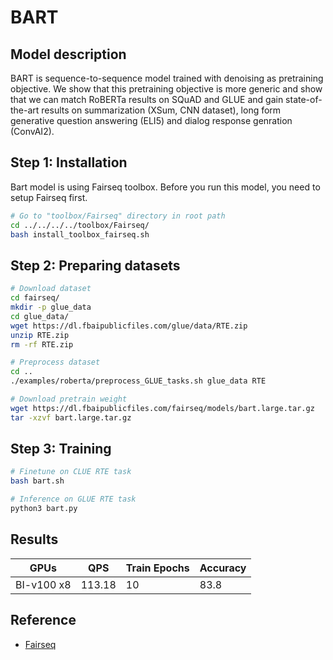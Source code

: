 # BART

## Model description

BART is sequence-to-sequence model trained with denoising as pretraining objective. We show that this pretraining
objective is more generic and show that we can match RoBERTa results on SQuAD and GLUE and gain state-of-the-art results
on summarization (XSum, CNN dataset), long form generative question answering (ELI5) and dialog response genration
(ConvAI2).

## Step 1: Installation

Bart model is using Fairseq toolbox. Before you run this model, you need to setup Fairseq first.

```bash
# Go to "toolbox/Fairseq" directory in root path
cd ../../../../toolbox/Fairseq/
bash install_toolbox_fairseq.sh
```

## Step 2: Preparing datasets

```bash
# Download dataset
cd fairseq/
mkdir -p glue_data
cd glue_data/
wget https://dl.fbaipublicfiles.com/glue/data/RTE.zip
unzip RTE.zip
rm -rf RTE.zip

# Preprocess dataset
cd ..
./examples/roberta/preprocess_GLUE_tasks.sh glue_data RTE

# Download pretrain weight
wget https://dl.fbaipublicfiles.com/fairseq/models/bart.large.tar.gz
tar -xzvf bart.large.tar.gz
```

## Step 3: Training

```bash
# Finetune on CLUE RTE task
bash bart.sh

# Inference on GLUE RTE task
python3 bart.py
```

## Results

| GPUs       | QPS    | Train Epochs | Accuracy |
|------------|--------|--------------|----------|
| BI-v100 x8 | 113.18 | 10           | 83.8     |

## Reference

- [Fairseq](https://github.com/facebookresearch/fairseq/tree/v0.10.2)
